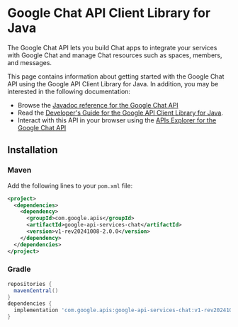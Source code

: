# Google Chat API Client Library for Java

The Google Chat API lets you build Chat apps to integrate your services with Google Chat and manage Chat resources such as spaces, members, and messages.

This page contains information about getting started with the Google Chat API
using the Google API Client Library for Java. In addition, you may be interested
in the following documentation:

* Browse the [Javadoc reference for the Google Chat API][javadoc]
* Read the [Developer's Guide for the Google API Client Library for Java][google-api-client].
* Interact with this API in your browser using the [APIs Explorer for the Google Chat API][api-explorer]

## Installation

### Maven

Add the following lines to your `pom.xml` file:

```xml
<project>
  <dependencies>
    <dependency>
      <groupId>com.google.apis</groupId>
      <artifactId>google-api-services-chat</artifactId>
      <version>v1-rev20241008-2.0.0</version>
    </dependency>
  </dependencies>
</project>
```

### Gradle

```gradle
repositories {
  mavenCentral()
}
dependencies {
  implementation 'com.google.apis:google-api-services-chat:v1-rev20241008-2.0.0'
}
```

[javadoc]: https://googleapis.dev/java/google-api-services-chat/latest/index.html
[google-api-client]: https://github.com/googleapis/google-api-java-client/
[api-explorer]: https://developers.google.com/apis-explorer/#p/chat/v1/
